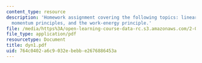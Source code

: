 ```yaml
---
content_type: resource
description: 'Homework assignment covering the following topics: linear and angular
  momentum principles, and the work-energy principle.'
file: /media/https%3A/open-learning-course-data-rc.s3.amazonaws.com/2-032-dynamics-fall-2004/764c0402a6c9032ebebbe2676886453a_dyn1.pdf
file_type: application/pdf
resourcetype: Document
title: dyn1.pdf
uid: 764c0402-a6c9-032e-bebb-e2676886453a
---
```

